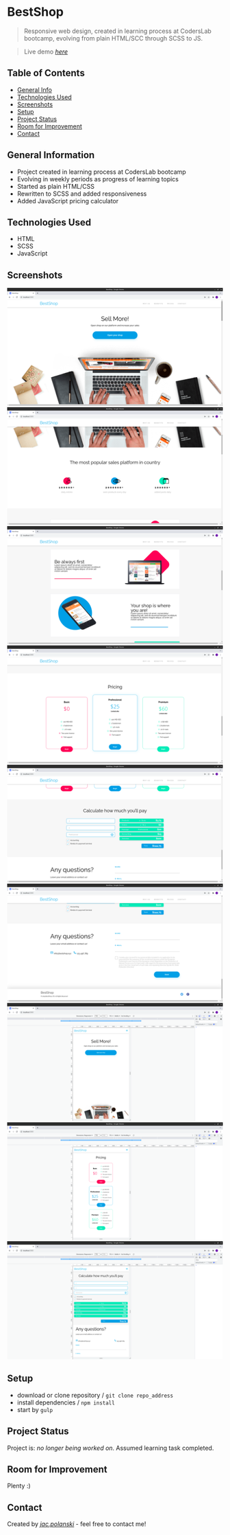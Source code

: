 
# BestShop
> Responsive web design, created in learning process at CodersLab bootcamp, evolving from plain HTML/SCC through SCSS to JS.

> Live demo [_here_](https://jacpolanski.github.io/BestShop/)

## Table of Contents
* [General Info](#general-information)
* [Technologies Used](#technologies-used)
* [Screenshots](#screenshots)
* [Setup](#setup)
* [Project Status](#project-status)
* [Room for Improvement](#room-for-improvement)
* [Contact](#contact)



## General Information
- Project created in learning process at CodersLab bootcamp
- Evolving in weekly periods as progress of learning topics
- Started as plain HTML/CSS
- Rewritten to SCSS and added responsiveness
- Added JavaScript pricing calculator


## Technologies Used
- HTML 
- SCSS
- JavaScript

## Screenshots
![1](./screenshots/1.png)
![2](./screenshots/2.png)
![3](./screenshots/3.png)
![4](./screenshots/4.png)
![6](./screenshots/6.png)
![7](./screenshots/7.png)
![8](./screenshots/8.png)
![9](./screenshots/9.png)
![10](./screenshots/10.png)




## Setup
- download or clone repository / `git clone repo_address`
- install dependencies / `npm install`
- start by `gulp`


## Project Status
Project is: _no longer being worked on_. Assumed learning task completed.


## Room for Improvement
Plenty :)

## Contact
Created by [_jac.polanski_](https://www.linkedin.com/in/polanski-jacek/) - feel free to contact me!
